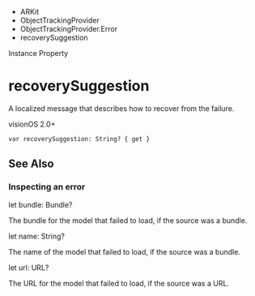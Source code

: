 

- ARKit
- ObjectTrackingProvider
- ObjectTrackingProvider.Error
-  recoverySuggestion 

Instance Property

# recoverySuggestion

A localized message that describes how to recover from the failure.

visionOS 2.0+

``` source
var recoverySuggestion: String? { get }
```

## See Also

### Inspecting an error

let bundle: Bundle?

The bundle for the model that failed to load, if the source was a bundle.

let name: String?

The name of the model that failed to load, if the source was a bundle.

let url: URL?

The URL for the model that failed to load, if the source was a URL.


